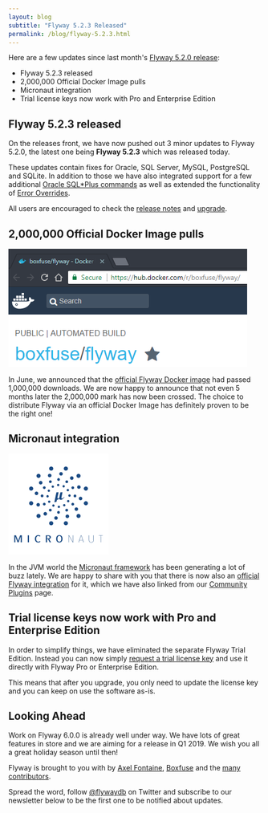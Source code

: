 ```yaml
---
layout: blog
subtitle: "Flyway 5.2.3 Released"
permalink: /blog/flyway-5.2.3.html
---
```

Here are a few updates since last month's [Flyway 5.2.0 release](/blog/flyway-5.2.0):
- Flyway 5.2.3 released
- 2,000,000 Official Docker Image pulls
- Micronaut integration
- Trial license keys now work with Pro and Enterprise Edition

## Flyway 5.2.3 released

On the releases front, we have now pushed out 3 minor updates to Flyway 5.2.0, the latest one being **Flyway 5.2.3**
which was released today.

These updates contain fixes for Oracle, SQL Server, MySQL, PostgreSQL and SQLite. In addition to those we have also
integrated support for a few additional [Oracle SQL*Plus commands](/documentation/database/oracle#sqlplus-commands)
as well as extended the functionality of [Error Overrides](/documentation/erroroverrides).

All users are encouraged to check the [release notes](/documentation/releaseNotes) and [upgrade](/download).

## 2,000,000 Official Docker Image pulls

![Docker](/assets/posts/flyway-5.0.0/dockerhub.png)

In June, we announced that the [official Flyway Docker image](https://hub.docker.com/r/boxfuse/flyway/) had passed
1,000,000 downloads. We are now happy to announce that not even 5 months later the 2,000,000 mark has now been crossed.
The choice to distribute Flyway via an official Docker Image has definitely proven to be the right one! 

## Micronaut integration

![Micronaut](/assets/logos/micronaut.png)

In the JVM world the [Micronaut framework](http://micronaut.io/) has been generating a lot of buzz lately. We are happy
to share with you that there is now also an [official Flyway integration](https://micronaut-projects.github.io/micronaut-configuration-flyway/latest/guide/index.html)
for it, which we have also linked from our [Community Plugins](/documentation/plugins/) page.

## Trial license keys now work with Pro and Enterprise Edition

In order to simplify things, we have eliminated the separate Flyway Trial Edition. Instead you can now simply
[request a trial license key](/download) and use it directly with Flyway Pro or Enterprise Edition.

This means that after you upgrade, you only need to update the license key and you can keep on use the software as-is.

## Looking Ahead

Work on Flyway 6.0.0 is already well under way. We have lots of great features in store and we are aiming for a release
in Q1 2019. We wish you all a great holiday season until then!

Flyway is brought to you with <i class="fa fa-heart"></i> by [Axel Fontaine](https://twitter.com/axelfontaine),
[Boxfuse](https://boxfuse.com) and the [many contributors](/documentation/contribute/hallOfFame).

Spread the word, follow [@flywaydb](https://twitter.com/flywaydb) on Twitter and subscribe
to our newsletter below to be the first one to be notified about updates.